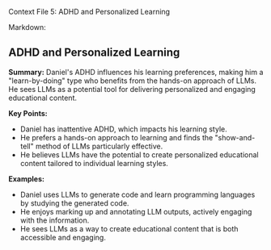 Context File 5: ADHD and Personalized Learning

Markdown:

## ADHD and Personalized Learning

**Summary:**  Daniel's ADHD influences his learning preferences, making him a "learn-by-doing" type who benefits from the hands-on approach of LLMs. He sees LLMs as a potential tool for delivering personalized and engaging educational content.

**Key Points:**

* Daniel has inattentive ADHD, which impacts his learning style.
* He prefers a hands-on approach to learning and finds the "show-and-tell" method of LLMs particularly effective.
* He believes LLMs have the potential to create personalized educational content tailored to individual learning styles. 

**Examples:**

* Daniel uses LLMs to generate code and learn programming languages by studying the generated code.
* He enjoys marking up and annotating LLM outputs, actively engaging with the information.
* He sees LLMs as a way to create educational content that is both accessible and engaging.